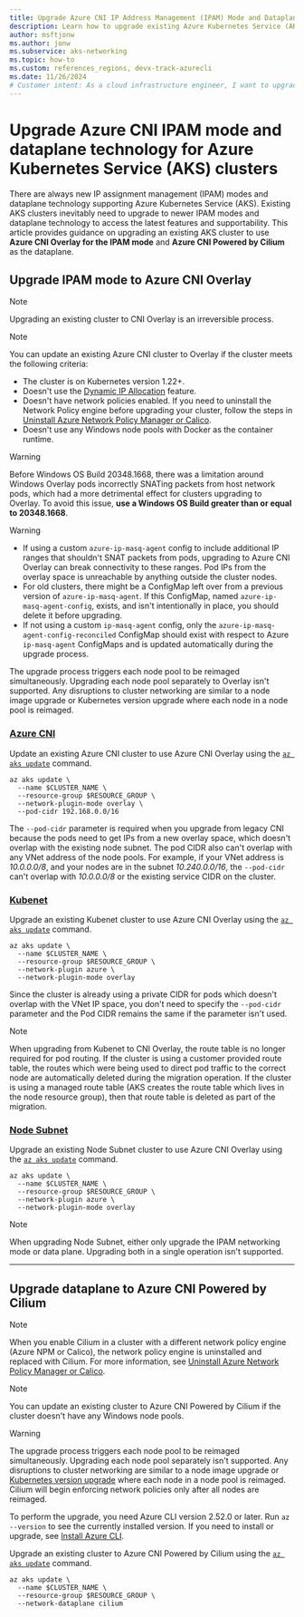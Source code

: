 ```yaml
---
title: Upgrade Azure CNI IP Address Management (IPAM) Mode and Dataplane Technology
description: Learn how to upgrade existing Azure Kubernetes Service (AKS) clusters to use the latest Azure CNI IPAM modes and dataplane technologies.
author: msftjonw
ms.author: jonw
ms.subservice: aks-networking
ms.topic: how-to
ms.custom: references_regions, devx-track-azurecli
ms.date: 11/26/2024
# Customer intent: As a cloud infrastructure engineer, I want to upgrade existing AKS clusters to utilize the latest IPAM modes and dataplane technologies, so that I can access improved features and ensure optimal performance and supportability.
---
```


# Upgrade Azure CNI IPAM mode and dataplane technology for Azure Kubernetes Service (AKS) clusters

There are always new IP assignment management (IPAM) modes and dataplane technology supporting Azure Kubernetes Service (AKS). Existing AKS clusters inevitably need to upgrade to newer IPAM modes and dataplane technology to access the latest features and supportability. This article provides guidance on upgrading an existing AKS cluster to use **Azure CNI Overlay for the IPAM mode** and **Azure CNI Powered by Cilium** as the dataplane.

## Upgrade IPAM mode to Azure CNI Overlay

> [!NOTE]
> Upgrading an existing cluster to CNI Overlay is an irreversible process.

> [!NOTE]
> You can update an existing Azure CNI cluster to Overlay if the cluster meets the following criteria:
>
> - The cluster is on Kubernetes version 1.22+.
> - Doesn't use the [Dynamic IP Allocation](./configure-azure-cni-dynamic-ip-allocation.md) feature.
> - Doesn't have network policies enabled. If you need to uninstall the Network Policy engine before upgrading your cluster, follow the steps in [Uninstall Azure Network Policy Manager or Calico](use-network-policies.md#uninstall-azure-network-policy-manager-or-calico).
> - Doesn't use any Windows node pools with Docker as the container runtime.

> [!WARNING]
> Before Windows OS Build 20348.1668, there was a limitation around Windows Overlay pods incorrectly SNATing packets from host network pods, which had a more detrimental effect for clusters upgrading to Overlay. To avoid this issue, **use a Windows OS Build greater than or equal to 20348.1668**.

> [!WARNING]
>
> - If using a custom `azure-ip-masq-agent` config to include additional IP ranges that shouldn't SNAT packets from pods, upgrading to Azure CNI Overlay can break connectivity to these ranges. Pod IPs from the overlay space is unreachable by anything outside the cluster nodes.
> - For old clusters, there might be a ConfigMap left over from a previous version of `azure-ip-masq-agent`. If this ConfigMap, named `azure-ip-masq-agent-config`, exists, and isn't intentionally in place, you should delete it before upgrading.
> - If not using a custom `ip-masq-agent` config, only the `azure-ip-masq-agent-config-reconciled` ConfigMap should exist with respect to Azure `ip-masq-agent` ConfigMaps and is updated automatically during the upgrade process.

The upgrade process triggers each node pool to be reimaged simultaneously. Upgrading each node pool separately to Overlay isn't supported. Any disruptions to cluster networking are similar to a node image upgrade or Kubernetes version upgrade where each node in a node pool is reimaged.

### [Azure CNI](#tab/azure-cni)

Update an existing Azure CNI cluster to use Azure CNI Overlay using the [`az aks update`][az-aks-update] command.

```azurecli-interactive
az aks update \
  --name $CLUSTER_NAME \
  --resource-group $RESOURCE_GROUP \
  --network-plugin-mode overlay \
  --pod-cidr 192.168.0.0/16
```

The `--pod-cidr` parameter is required when you upgrade from legacy CNI because the pods need to get IPs from a new overlay space, which doesn't overlap with the existing node subnet. The pod CIDR also can't overlap with any VNet address of the node pools. For example, if your VNet address is *10.0.0.0/8*, and your nodes are in the subnet *10.240.0.0/16*, the `--pod-cidr` can't overlap with *10.0.0.0/8* or the existing service CIDR on the cluster.

### [Kubenet](#tab/kubenet)

Upgrade an existing Kubenet cluster to use Azure CNI Overlay using the [`az aks update`][az-aks-update] command.

```azurecli-interactive
az aks update \
  --name $CLUSTER_NAME \
  --resource-group $RESOURCE_GROUP \
  --network-plugin azure \
  --network-plugin-mode overlay
```

Since the cluster is already using a private CIDR for pods which doesn't overlap with the VNet IP space, you don't need to specify the `--pod-cidr` parameter and the Pod CIDR remains the same if the parameter isn't used.

> [!NOTE]
> When upgrading from Kubenet to CNI Overlay, the route table is no longer required for pod routing. If the cluster is using a customer provided route table, the routes which were being used to direct pod traffic to the correct node are automatically deleted during the migration operation. If the cluster is using a managed route table (AKS creates the route table which lives in the node resource group), then that route table is deleted as part of the migration.

### [Node Subnet](#tab/node-subnet)

Upgrade an existing Node Subnet cluster to use Azure CNI Overlay using the [`az aks update`][az-aks-update] command.

```azurecli-interactive
az aks update \
  --name $CLUSTER_NAME \
  --resource-group $RESOURCE_GROUP \
  --network-plugin azure \
  --network-plugin-mode overlay
```

> [!NOTE]
> When upgrading Node Subnet, either only upgrade the IPAM networking mode or data plane. Upgrading both in a single operation isn't supported.

---

## Upgrade dataplane to Azure CNI Powered by Cilium

> [!NOTE]
> When you enable Cilium in a cluster with a different network policy engine (Azure NPM or Calico), the network policy engine is uninstalled and replaced with Cilium. For more information, see [Uninstall Azure Network Policy Manager or Calico](./use-network-policies.md#uninstall-azure-network-policy-manager-or-calico).

> [!NOTE]
> You can update an existing cluster to Azure CNI Powered by Cilium if the cluster doesn't have any Windows node pools.

> [!WARNING]
> The upgrade process triggers each node pool to be reimaged simultaneously. Upgrading each node pool separately isn't supported. Any disruptions to cluster networking are similar to a node image upgrade or [Kubernetes version upgrade](./upgrade-cluster.md) where each node in a node pool is reimaged. Cilium will begin enforcing network policies only after all nodes are reimaged.

To perform the upgrade, you need Azure CLI version 2.52.0 or later. Run `az --version` to see the currently installed version. If you need to install or upgrade, see [Install Azure CLI](/cli/azure/install-azure-cli).

Upgrade an existing cluster to Azure CNI Powered by Cilium using the [`az aks update`][az-aks-update] command.

```azurecli-interactive
az aks update \
  --name $CLUSTER_NAME \
  --resource-group $RESOURCE_GROUP \
  --network-dataplane cilium
```

<!-- LINKS - Internal -->
[az-aks-update]: /cli/azure/aks#az_aks_update
